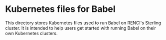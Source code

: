 # Kubernetes files for Babel

This directory stores Kubernetes files used to run Babel on RENCI's Sterling
cluster. It is intended to help users get started with running Babel on their
own Kubernetes clusters.

